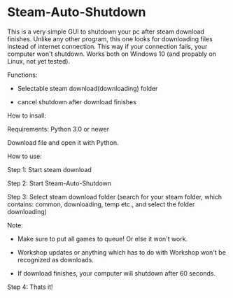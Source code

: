 # Steam-Auto-Shutdown
This is a very simple GUI to shutdown your pc after steam download finishes. 
Unlike any other program, this one looks for downloading files instead of internet connection. 
This way if your connection fails, your computer won't shutdown. Works both on Windows 10 (and propably on Linux, not yet tested).


Functions:


- Selectable steam download(downloading) folder


- cancel shutdown after download finishes


How to insall:


Requirements: Python 3.0 or newer


Download file and open it with Python.


How to use:


Step 1: Start steam download


Step 2: Start Steam-Auto-Shutdown


Step 3: Select steam download folder (search for your steam folder, which contains: common, downloading, temp etc., and select the folder downloading)


Note:


- Make sure to put all games to queue! Or else it won't work.


- Workshop updates or anything which has to do with Workshop won't be recognized as downloads.


- If download finishes, your computer will shutdown after 60 seconds.



Step 4: Thats it!
